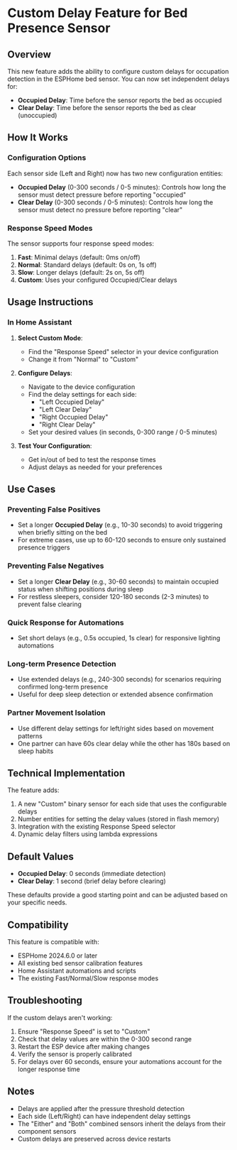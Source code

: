 # Custom Delay Feature for Bed Presence Sensor

## Overview
This new feature adds the ability to configure custom delays for occupation detection in the ESPHome bed sensor. You can now set independent delays for:
- **Occupied Delay**: Time before the sensor reports the bed as occupied
- **Clear Delay**: Time before the sensor reports the bed as clear (unoccupied)

## How It Works

### Configuration Options
Each sensor side (Left and Right) now has two new configuration entities:
- **Occupied Delay** (0-300 seconds / 0-5 minutes): Controls how long the sensor must detect pressure before reporting "occupied"
- **Clear Delay** (0-300 seconds / 0-5 minutes): Controls how long the sensor must detect no pressure before reporting "clear"

### Response Speed Modes
The sensor supports four response speed modes:
1. **Fast**: Minimal delays (default: 0ms on/off)
2. **Normal**: Standard delays (default: 0s on, 1s off)
3. **Slow**: Longer delays (default: 2s on, 5s off)
4. **Custom**: Uses your configured Occupied/Clear delays

## Usage Instructions

### In Home Assistant

1. **Select Custom Mode**:
   - Find the "Response Speed" selector in your device configuration
   - Change it from "Normal" to "Custom"

2. **Configure Delays**:
   - Navigate to the device configuration
   - Find the delay settings for each side:
     - "Left Occupied Delay"
     - "Left Clear Delay"
     - "Right Occupied Delay"
     - "Right Clear Delay"
   - Set your desired values (in seconds, 0-300 range / 0-5 minutes)

3. **Test Your Configuration**:
   - Get in/out of bed to test the response times
   - Adjust delays as needed for your preferences

## Use Cases

### Preventing False Positives
- Set a longer **Occupied Delay** (e.g., 10-30 seconds) to avoid triggering when briefly sitting on the bed
- For extreme cases, use up to 60-120 seconds to ensure only sustained presence triggers

### Preventing False Negatives
- Set a longer **Clear Delay** (e.g., 30-60 seconds) to maintain occupied status when shifting positions during sleep
- For restless sleepers, consider 120-180 seconds (2-3 minutes) to prevent false clearing

### Quick Response for Automations
- Set short delays (e.g., 0.5s occupied, 1s clear) for responsive lighting automations

### Long-term Presence Detection
- Use extended delays (e.g., 240-300 seconds) for scenarios requiring confirmed long-term presence
- Useful for deep sleep detection or extended absence confirmation

### Partner Movement Isolation
- Use different delay settings for left/right sides based on movement patterns
- One partner can have 60s clear delay while the other has 180s based on sleep habits

## Technical Implementation

The feature adds:
1. A new "Custom" binary sensor for each side that uses the configurable delays
2. Number entities for setting the delay values (stored in flash memory)
3. Integration with the existing Response Speed selector
4. Dynamic delay filters using lambda expressions

## Default Values
- **Occupied Delay**: 0 seconds (immediate detection)
- **Clear Delay**: 1 second (brief delay before clearing)

These defaults provide a good starting point and can be adjusted based on your specific needs.

## Compatibility
This feature is compatible with:
- ESPHome 2024.6.0 or later
- All existing bed sensor calibration features
- Home Assistant automations and scripts
- The existing Fast/Normal/Slow response modes

## Troubleshooting

If the custom delays aren't working:
1. Ensure "Response Speed" is set to "Custom"
2. Check that delay values are within the 0-300 second range
3. Restart the ESP device after making changes
4. Verify the sensor is properly calibrated
5. For delays over 60 seconds, ensure your automations account for the longer response time

## Notes
- Delays are applied after the pressure threshold detection
- Each side (Left/Right) can have independent delay settings
- The "Either" and "Both" combined sensors inherit the delays from their component sensors
- Custom delays are preserved across device restarts
